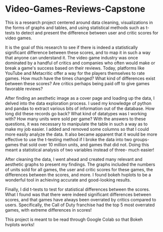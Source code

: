 # Video-Games-Reviews-Capstone

This is a research project centered around data cleaning, visualizations in the forms of graphs and tables, and using statistical methods such as t-tests to detect and present the difference between user and critic scores for video games. 

It is the goal of this research to see if there is indeed a statistically significant difference between these scores, and to map it in such a way that anyone can understand it. The video game industry was once dominated by a handful of critics and companies who often would make or break a game's success based on their reviews. Today, platforms like YouTube and Metacritic offer a way for the players themselves to rate games. How much have the times changed? What kind of differences exist between these scores? Are critics perhaps being paid off to give games favorable reviews?

After finding an aesthetic image as a cover page and loading up the data, I delved into the data exploration process. I used my knowledge of python and pandas to extract various bits of information out of the database. How long did these records go back? What kind of datatypes was I working with? How many units were sold per game? With the answers to these questions, it was necessary to manipulate the table in such a way as to make my job easier. I added and removed some columns so that I could more easily analyze the data. It also became apparent that it would be more effective to use the t-testing method if I broke the data into two groups- games that sold over 10 million units, and games that did not. Doing this meant a statistical analysis of two variables instead of three- much easier!

After cleaning the data, I went ahead and created many relevant and aesthetic graphs to present my findings. The graphs included the numbers of units sold for all games, the user and critic scores for these games, the differences between the scores, and more. I found bokeh hvplots to be a wonderful tool in achieving accurate and good-looking results. 

Finally, I did t-tests to test for statistical differences between the scores. What I found was that there were indeed significant differences between scores, and that games have always been overrated by critics compared to users. Specifically, the Call of Duty franchise had the top 5 most overrated games, with extreme differences in scores!


This project is meant to be read through Google Colab so that Bokeh hvplots works!

